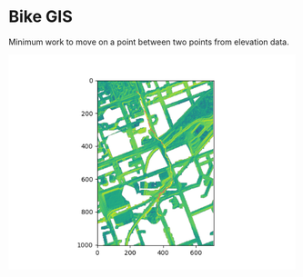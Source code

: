 # Bike GIS
Minimum work to move on a point between two points from elevation data.

![Leconte->Bates](leconte-bates.png)
